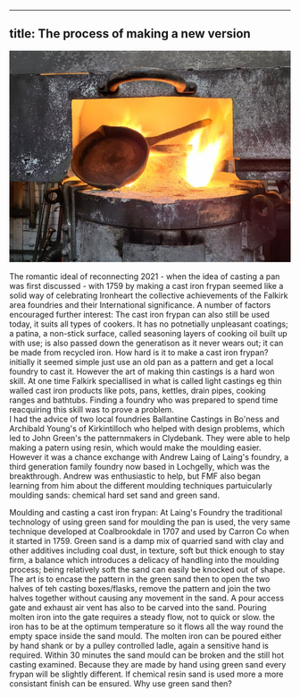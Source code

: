 ---
title: The process of making a new version
------

![Forging a fry pan](../images/IronheartpanLaingsDC2.jpg)

The romantic ideal of reconnecting 2021 - when the idea of casting a pan was first discussed - with 1759 by making a cast iron frypan seemed like a solid way of celebrating Ironheart the collective achievements of the Falkirk area foundries and their International significance. A number of factors encouraged further interest: The cast iron frypan can also still be used today, it suits all types of cookers. It has no potnetially unpleasant coatings; a patina, a non-stick surface, called seasoning layers of cooking oil built up with use; is also passed down the generatison as it never wears out; it can be made from recycled iron. 
How hard is it to make a cast iron frypan? initially it seemed simple just use an old pan as a pattern and get a local foundry to cast it. However the art of making thin castings is a hard won skill. At one time Falkirk speciallised in what is called light castings eg thin walled cast iron products like pots, pans, kettles, drain pipes, cooking ranges and bathtubs. Finding a foundry who was prepared to spend time reacquiring this skill was to prove a problem.    
I had the advice of two local foundries Ballantine Castings in Bo'ness and Archibald Young's of Kirkintilloch who helped with design problems, which led to John Green's the patternmakers in Clydebank. They were able to help making a patern using resin, which would make the moulding easier. However it was a chance exchange with Andrew Laing of Laing's foundry, a third generation family foundry now based in Lochgelly, which was the breakthrough. Andrew was enthusiastic to help, but FMF also began learning from him about the different moulding techniques partuicularly moulding sands: chemical hard set sand and green sand.      

Moulding and casting a cast iron frypan: At Laing's Foundry the traditional technology of using green sand for moulding the pan is used, the very same technique developed at Coalbrookdale in 1707 and used by Carron Co when it started in 1759. Green sand is a damp mix of quarried sand with clay and other additives including coal dust, in texture, soft but thick enough to stay firm, a balance which introduces a delicacy of handling into the moulding process; being relatively soft the sand can easily be knocked out of shape. The art is to encase the pattern in the green sand then to open the two halves of teh casting boxes/flasks, remove the pattern and join the two halves together without causing any movement in the sand. A pour access gate and exhaust air vent has also to be carved into the sand. Pouring molten iron into the gate requires a steady flow, not to quick or slow. the iron has to be at the optimum temperature so it flows all the way round the empty space inside the sand mould. The molten iron can be poured either by hand shank or by a pulley controlled ladle, again a sensitive hand is required. Within 30 minutes the sand mould can be broken and the still hot casting examined. Because they are made by hand using green sand every frypan will be slightly different. If chemical resin sand is used more a more consistant finish can be ensured. Why use green sand then?     




